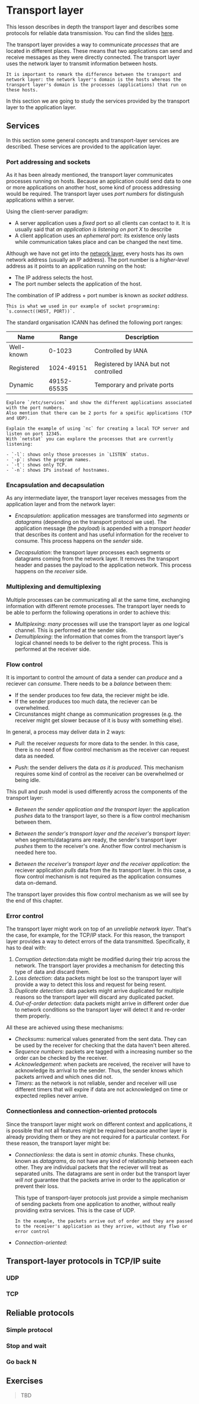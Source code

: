 # Transport layer

This lesson describes in depth the transport layer and describes some protocols for reliable data transmission.
You can find the slides [here](slides/transport.odp).

The transport layer provides a way to communicate _processes_ that are located in different places.
These means that two applications can send and receive messages as they were directly connected.
The transport layer uses the network layer to transmit information between hosts.

```{note}
It is important to remark the difference between the transport and network layer: the network layer's domain is the hosts whereas the transport layer's domain is the processes (applications) that run on these hosts.
```

In this section we are going to study the services provided by the transport layer to the application layer.

## Services

In this section some general concepts and transport-layer services are described.
These services are provided to the application layer.

### Port addressing and sockets

As it has been already mentioned, the transport layer communicates processes running on hosts.
Because an application could send data to one or more applications on another host, some kind of process addressing would be required.
The transport layer uses _port numbers_ for distinguish applications within a server.

Using the client-server paradigm:

- A server application uses a _fixed_ port so all clients can contact to it.
  It is usually said that _an application is listening on port X_ to describe
- A client application uses an _ephemeral_ port: its existence only lasts while communication takes place and can be changed the next time.

Although we have not get into the [network layer](network), every hosts has its own network address (usually an IP address).
The port number is a _higher-level_ address as it points to an application running on the host:

- The IP address selects the host.
- The port number selects the application of the host.

The combination of IP address + port number is known as _socket address_.

```{note}
This is what we used in our example of socket programming: `s.connect((HOST, PORT))`.
```

The standard organisation ICANN has defined the following port ranges:

| Name       | Range       | Description                           |
|------------|-------------|---------------------------------------|
| Well-known | 0-1023      | Controlled by IANA                    |
| Registered | 1024-49151  | Registered by IANA but not controlled |
| Dynamic    | 49152-65535 | Temporary and private ports           |

```{note}
Explore `/etc/services` and show the different applications associated with the port numbers.
Also mention that there can be 2 ports for a speific applications (TCP and UDP).
```

```{note}
Explain the example of using `nc` for creating a local TCP server and listen on port 12345.
With `netstat` you can explore the processes that are currently listening:

- `-l`: shows only those processes in `LISTEN` status.
- `-p`: shows the program names.
- `-t`: shows only TCP.
- `-n`: shows IPs instead of hostnames.
```

### Encapsulation and decapsulation

As any intermediate layer, the transport layer receives messages from the application layer and from the network layer:

- _Encapsulation_: application messages are transformed into _segments_ or _datagrams_ (depending on the transport protocol we use).
  The application message (the _payload_) is appended with a _transport header_ that describes its content and has useful information for the receiver to consume.
  This process happens on the _sender_ side.

- _Decapsulation_: the transport layer processes each segments or datagrams coming from the network layer.
  It removes the transport header and passes the payload to the application network.
  This process happens on the _receiver_ side.

### Multiplexing and demultiplexing

Multiple processes can be communicating all at the same time, exchanging information with different remote processes.
The transport layer needs to be able to perform the following operations in order to achieve this:

- _Multiplexing_: _many_ processes will use the transport layer as _one_ logical channel.
  This is performed at the sender side.
- _Demultiplexing_: the information that comes from the transport layer's logical channel needs to be deliver to the right process.
  This is performed at the receiver side.

### Flow control

It is important to control the amount of data a sender can _produce_ and a reciever can _consume_.
There needs to be a _balance_ between them:

- If the sender produces too few data, the reciever might be idle.
- If the sender produces too much data, the reciever can be overwhelmed.
- Circunstances might change as communication progresses (e.g. the receiver might get slower because of it is busy with something else).

In general, a process may deliver data in 2 ways:

- _Pull_: the receiver _requests_ for more data to the sender.
  In this case, there is no need of flow control mechanism as the receiver can request data as needed.

- _Push_: the sender delivers the data _as it is produced_.
  This mechanism requires some kind of control as the receiver can be overwhelmed or being idle.

This pull and push model is used differently across the components of the transport layer:

- _Between the sender application and the transport layer_: the application _pushes_ data to the transport layer,
  so there is a flow control mechanism between them.

- _Between the sender's transport layer and the receiver's transport layer_: when segments/datagrams are ready, the sender's transport layer _pushes_ them to the receiver's one.
  Another flow control mechanism is needed here too.

- _Between the receiver's transport layer and the receiver application_: the reciever application _pulls_ data from the its transport layer.
  In this case, a flow control mechanism is not required as the application consumes data on-demand.

The transport layer provides this flow control mechanism as we will see by the end of this chapter.

### Error control

The transport layer might work on top of an _unreliable network layer_. That's the case, for example, for the TCP/IP stack.
For this reason, the transport layer provides a way to detect errors of the data transmitted.
Specifically, it has to deal with:

1. _Corruption detection_:data might be modified during their trip across the network.
   The transport layer provides a mechanism for detecting this type of data and discard them.
1. _Loss detection_: data packets might be lost so the transport layer will provide a way to detect this loss and request for being resent.
1. _Duplicate detection_: data packets might arrive duplicated for multiple reasons so the transport layer will discard any duplicated packet.
1. _Out-of-order detection_: data packets might arrive in different order due to network conditions so the transport layer will detect it and re-order them properly.

All these are achieved using these mechanisms:

- _Checksums_: numerical values generated from the sent data. They can be used by the receiver for checking that the data haven't been altered.
- _Sequence numbers_: packets are tagged with a increasing number so the order can be checked by the receiver.
- _Acknowledgement_: when packets are received, the receiver will have to acknowledge its arrival to the sender.
  Thus, the sender knows which packets arrived and which ones did not.
- _Timers_: as the network is not reliable, sender and receiver will use different timers that will expire if data are not acknowledged on time or expected replies never arrive.

### Connectionless and connection-oriented protocols

Since the transport layer might work on different context and applications,
it is possible that not all features might be required because another layer is already providing them or they are not required for a particular context.
For these reason, the transport layer might be:

- _Connectionless_: the data is sent in _atomic chunks_. These chunks, known as _datagrams_, do not have any kind of relationship between each other.
  They are individual packets that the reciever will treat as separated units.
  The datagrams are sent in order but the transport layer _will not_ guarantee that the packets arrive in order to the application or prevent their loss.

  This type of transport-layer protocols just provide a simple mechanism of sending packets from one application to another, without really providing extra services.
  This is the case of UDP.

  ```{note}
  In the example, the packets arrive out of order and they are passed to the receiver's application as they arrive, without any flwo or error control
  ```

- _Connection-oriented_:

## Transport-layer protocols in TCP/IP suite

### UDP

### TCP

## Reliable protocols

### Simple protocol

### Stop and wait

### Go back N

## Exercises

> TBD
